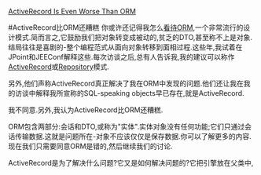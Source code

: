 [ActiveRecord Is Even Worse Than ORM](https://dzone.com/articles/activerecord-is-even-worse-than-orm)

#ActiveRecord比ORM还糟糕
你或许还记得我怎么[看待ORM](http://www.yegor256.com/2014/12/01/orm-offensive-anti-pattern.html),一个非常流行的设计模式.简而言之,它鼓励我们把对象转变成被动的,贫乏的DTO,甚至称不上是对象.结局往往是喜剧的-整个编程范式从面向对象转移到面相过程.这些年,我试着在JPoint和JEEConf解释这些.每次访谈之后,总有人告诉我,我的建议可以称作[ActiveRecord](https://en.wikipedia.org/wiki/Active_record_pattern)或[Repository](https://msdn.microsoft.com/en-us/library/ff649690.aspx)模式.

另外,他们声称ActiveRecord真正解决了我在ORM中发现的问题.他们还让我在我的访谈中解释我所宣称的SQL-speaking objects早已存在,就是ActiveRecord.

我不同意.另外,我认为ActiveRecord比ORM还糟糕.

ORM包含两部分:会话和DTO,或称为"实体".实体对象没有任何功能;它们只通过会话传输数据.这就是问题所在-对象不应该仅仅是保存数据.你可以了解更多的内容.现在我们只需要同意ORM是错的,然后继续我们的讨论.

ActiveRecord是为了解决什么问题?它又是如何解决问题的?它把引擎放在父类中,